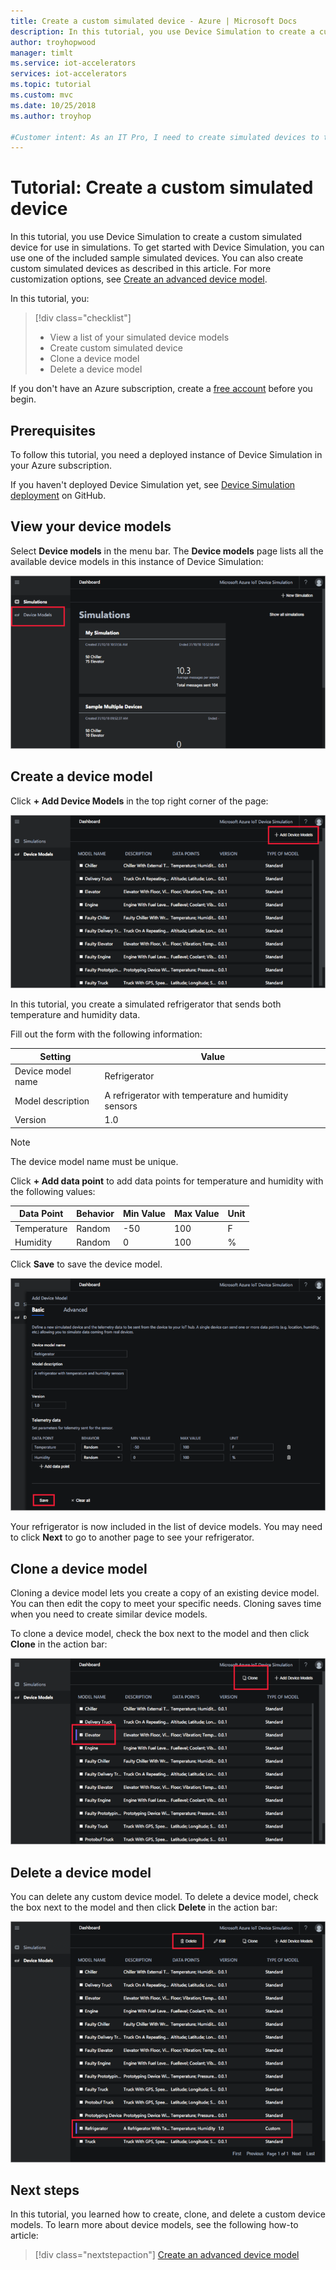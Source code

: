 ```yaml
---
title: Create a custom simulated device - Azure | Microsoft Docs
description: In this tutorial, you use Device Simulation to create a custom simulated device for use in simulations.
author: troyhopwood
manager: timlt
ms.service: iot-accelerators
services: iot-accelerators
ms.topic: tutorial
ms.custom: mvc
ms.date: 10/25/2018
ms.author: troyhop

#Customer intent: As an IT Pro, I need to create simulated devices to test my IoT solution.
---
```


# Tutorial: Create a custom simulated device

In this tutorial, you use Device Simulation to create a custom simulated device for use in simulations. To get started with Device Simulation, you can use one of the included sample simulated devices. You can also create custom simulated devices as described in this article. For more customization options, see [Create an advanced device model](iot-accelerators-device-simulation-advanced-device.md).

In this tutorial, you:

>[!div class="checklist"]
> * View a list of your simulated device models
> * Create custom simulated device
> * Clone a device model
> * Delete a device model

If you don't have an Azure subscription, create a [free account](https://azure.microsoft.com/free/?WT.mc_id=A261C142F) before you begin.

## Prerequisites

To follow this tutorial, you need a deployed instance of Device Simulation in your Azure subscription.

If you haven't deployed Device Simulation yet, see [Device Simulation deployment](https://github.com/Azure/device-simulation-dotnet/blob/master/README.md) on GitHub.

## View your device models

Select **Device models** in the menu bar. The **Device models** page lists all the available device models in this instance of Device Simulation:

![Device models](media/iot-accelerators-device-simulation-create-custom-device/devicemodelnav.png)

## Create a device model

Click **+ Add Device Models** in the top right corner of the page:

![Add device model](media/iot-accelerators-device-simulation-create-custom-device/devicemodels.png)

In this tutorial, you create a simulated refrigerator that sends both temperature and humidity data.

Fill out the form with the following information:

| Setting             | Value                                                |
| ------------------- | ---------------------------------------------------- |
| Device model name   | Refrigerator                                         |
| Model description   | A refrigerator with temperature and humidity sensors |
| Version             | 1.0                                                  |

> [!NOTE]
> The device model name must be unique.

Click **+ Add data point** to add data points for temperature and humidity with the following values:

| Data Point          | Behavior        | Min Value | Max Value | Unit |
| ------------------- | --------------- | --------- | --------- | ---- |
| Temperature         | Random          | -50       | 100       | F    |
| Humidity            | Random          | 0         | 100       | %    |

Click **Save** to save the device model.

![Create device model](media/iot-accelerators-device-simulation-create-custom-device/adddevicemodel.png)

Your refrigerator is now included in the list of device models. You may need to click **Next** to go to another page to see your refrigerator.

## Clone a device model

Cloning a device model lets you create a copy of an existing device model. You can then edit the copy to meet your specific needs. Cloning saves time when you need to create similar device models.

To clone a device model, check the box next to the model and then click **Clone** in the action bar:

![Screenshot that highlights the selected model and the Clone button.](media/iot-accelerators-device-simulation-create-custom-device/clonedevice.png)

## Delete a device model

You can delete any custom device model. To delete a device model, check the box next to the model and then click **Delete** in the action bar:

![Delete device model](media/iot-accelerators-device-simulation-create-custom-device/deletedevice.png)

## Next steps

In this tutorial, you learned how to create, clone, and delete a custom device models. To learn more about device models, see the following  how-to article:

> [!div class="nextstepaction"]
> [Create an advanced device model](iot-accelerators-device-simulation-advanced-device.md)